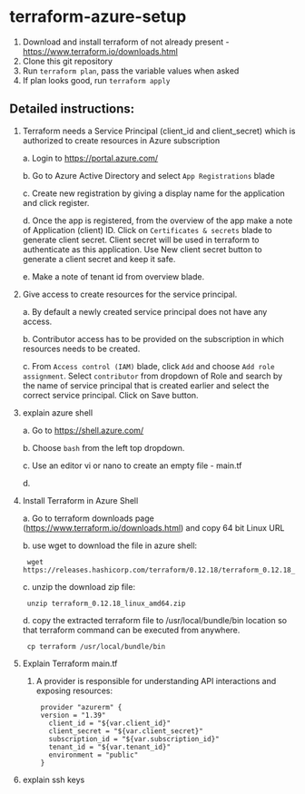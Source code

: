 # terraform-azure-setup
1. Download and install terraform of not already present -  https://www.terraform.io/downloads.html
2. Clone this git repository
3. Run `terraform plan`, pass the variable values when asked
4. If plan looks good, run `terraform apply`

## Detailed instructions:

1. Terraform needs a Service Principal (client_id and client_secret) which is authorized to create resources in Azure subscription
    
    a. Login to https://portal.azure.com/
    
    b. Go to Azure Active Directory and select `App Registrations` blade
    
    c. Create new registration by giving a display name for the application and click register.
    
    d. Once the app is registered, from the overview of the app make a note of Application (client) ID.
     Click on `Certificates & secrets` blade to generate client secret. 
     Client secret will be used in terraform to authenticate as this application. Use New client secret button to generate a client secret and keep it safe.
    
    e. Make a note of tenant id from overview blade.

2. Give access to create resources for the service principal.

    a. By default a newly created service principal does not have any access. 
    
    b. Contributor access has to be provided on the subscription in which resources needs to be created.
    
    c. From `Access control (IAM)` blade, click `Add` and choose `Add role assignment`. 
    Select `contributor` from dropdown of Role and search by the name of service principal that is created earlier and select the correct service principal.
    Click on Save button.
    
3. explain azure shell
    
    a. Go to https://shell.azure.com/
    
    b. Choose `bash` from the left top dropdown.
    
    c. Use an editor vi or nano to create an empty file - main.tf  
    
    d. 

4. Install Terraform in Azure Shell

    a. Go to terraform downloads page (https://www.terraform.io/downloads.html) and copy 64 bit Linux URL
    
    b. use wget to download the file in azure shell:
        
        wget https://releases.hashicorp.com/terraform/0.12.18/terraform_0.12.18_linux_amd64.zip
    
    c. unzip the download zip file:
        
        unzip terraform_0.12.18_linux_amd64.zip
        
    d. copy the extracted terraform file to /usr/local/bundle/bin location so that terraform command can be executed from anywhere.
    
        cp terraform /usr/local/bundle/bin
        
5. Explain Terraform main.tf
    
    1. A provider is responsible for understanding API interactions and exposing resources:
        
            provider "azurerm" {
            version = "1.39"
              client_id = "${var.client_id}"
              client_secret = "${var.client_secret}"
              subscription_id = "${var.subscription_id}"
              tenant_id = "${var.tenant_id}"
              environment = "public"
            }


6. explain ssh keys
